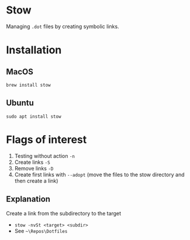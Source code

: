 # Stow
Managing `.dot` files by creating symbolic links.

# Installation

## MacOS 
`brew install stow`
## Ubuntu
`sudo apt install stow`

# Flags of interest
1. Testing without action `-n`
2. Create links `-S`
3. Remove links `-D`
4. Create first links with `--adopt`  (move the files to the stow directory and then create a link)
## Explanation
Create a link from the subdirectory to the target

* `stow -nvSt <target> <subdir>`
* See `~\Repos\Dotfiles` 


